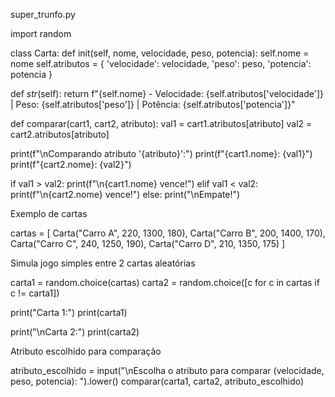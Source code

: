 super_trunfo.py

import random

class Carta: def init(self, nome, velocidade, peso, potencia): self.nome = nome self.atributos = { 'velocidade': velocidade, 'peso': peso, 'potencia': potencia }

def _str_(self):
    return f"{self.nome} - Velocidade: {self.atributos['velocidade']} | Peso: {self.atributos['peso']} | Potência: {self.atributos['potencia']}"

def comparar(cart1, cart2, atributo): val1 = cart1.atributos[atributo] val2 = cart2.atributos[atributo]

print(f"\nComparando atributo '{atributo}':")
print(f"{cart1.nome}: {val1}")
print(f"{cart2.nome}: {val2}")

if val1 > val2:
    print(f"\n{cart1.nome} vence!")
elif val1 < val2:
    print(f"\n{cart2.nome} vence!")
else:
    print("\nEmpate!")

Exemplo de cartas

cartas = [ Carta("Carro A", 220, 1300, 180), Carta("Carro B", 200, 1400, 170), Carta("Carro C", 240, 1250, 190), Carta("Carro D", 210, 1350, 175) ]

Simula jogo simples entre 2 cartas aleatórias

carta1 = random.choice(cartas) carta2 = random.choice([c for c in cartas if c != carta1])

print("Carta 1:") print(carta1)

print("\nCarta 2:") print(carta2)

Atributo escolhido para comparação

atributo_escolhido = input("\nEscolha o atributo para comparar (velocidade, peso, potencia): ").lower() comparar(carta1, carta2, atributo_escolhido)
